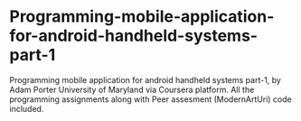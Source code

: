 # Programming-mobile-application-for-android-handheld-systems-part-1
Programming mobile application for android handheld systems part-1, by Adam Porter University of Maryland via Coursera platform.
All the programming assignments along with Peer assesment (ModernArtUri) code included.
